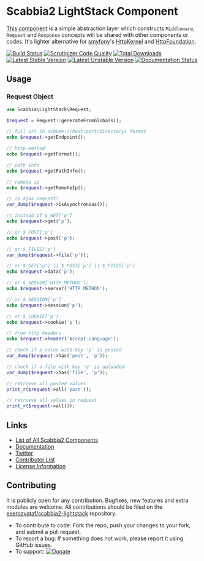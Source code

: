 # Scabbia2 LightStack Component

[This component](https://github.com/eserozvataf/scabbia2-lightstack) is a simple abstraction layer which constructs `Middleware`, `Request` and `Response` concepts will be shared with other components or codes. It's lighter alternative for [smyfony](http://symfony.com/)'s [HttpKernel](https://github.com/symfony/HttpKernel) and [HttpFoundation](https://github.com/symfony/HttpFoundation).

[![Build Status](https://travis-ci.org/eserozvataf/scabbia2-lightstack.png?branch=master)](https://travis-ci.org/eserozvataf/scabbia2-lightstack)
[![Scrutinizer Code Quality](https://scrutinizer-ci.com/g/eserozvataf/scabbia2-lightstack/badges/quality-score.png?b=master)](https://scrutinizer-ci.com/g/eserozvataf/scabbia2-lightstack/?branch=master)
[![Total Downloads](https://poser.pugx.org/eserozvataf/scabbia2-lightstack/downloads.png)](https://packagist.org/packages/eserozvataf/scabbia2-lightstack)
[![Latest Stable Version](https://poser.pugx.org/eserozvataf/scabbia2-lightstack/v/stable)](https://packagist.org/packages/eserozvataf/scabbia2-lightstack)
[![Latest Unstable Version](https://poser.pugx.org/eserozvataf/scabbia2-lightstack/v/unstable)](https://packagist.org/packages/eserozvataf/scabbia2-lightstack)
[![Documentation Status](https://readthedocs.org/projects/scabbia2-documentation/badge/?version=latest)](https://readthedocs.org/projects/scabbia2-documentation)

## Usage

### Request Object

```php
use Scabbia\LightStack\Request;

$request = Request::generateFromGlobals();

// full url in scheme://host:port/directory/ format
echo $request->getEndpoint();

// http method
echo $request->getFormat();

// path info
echo $request->getPathInfo();

// remote ip
echo $request->getRemoteIp();

// is ajax request?
var_dump($request->isAsynchronous());

// instead of $_GET['p']
echo $request->get('p');

// or $_POST['p']
echo $request->post('p');

// or $_FILES['p']
var_dump($request->file('p'));

// or $_GET['p'] || $_POST['p'] || $_FILES['p']
echo $request->data('p');

// or $_SERVER['HTTP_METHOD'];
echo $request->server('HTTP_METHOD');

// or $_SESSION['p']
echo $request->session('p');

// or $_COOKIE['p']
echo $request->cookie('p');

// from http headers
echo $request->header('Accept-Language');

// check if a value with key 'p' is posted
var_dump($request->has('post', 'p'));

// check if a file with key 'p' is uploaded
var_dump($request->has('file', 'p'));

// retrieve all posted values
print_r($request->all('post'));

// retrieve all values in request
print_r($request->all());
```

## Links
- [List of All Scabbia2 Components](https://github.com/eserozvataf/scabbia2)
- [Documentation](https://readthedocs.org/projects/scabbia2-documentation)
- [Twitter](https://twitter.com/eserozvataf)
- [Contributor List](contributors.md)
- [License Information](LICENSE)


## Contributing
It is publicly open for any contribution. Bugfixes, new features and extra modules are welcome. All contributions should be filed on the [eserozvataf/scabbia2-lightstack](https://github.com/eserozvataf/scabbia2-lightstack) repository.

* To contribute to code: Fork the repo, push your changes to your fork, and submit a pull request.
* To report a bug: If something does not work, please report it using GitHub issues.
* To support: [![Donate](https://img.shields.io/gratipay/eserozvataf.svg)](https://gratipay.com/eserozvataf/)
